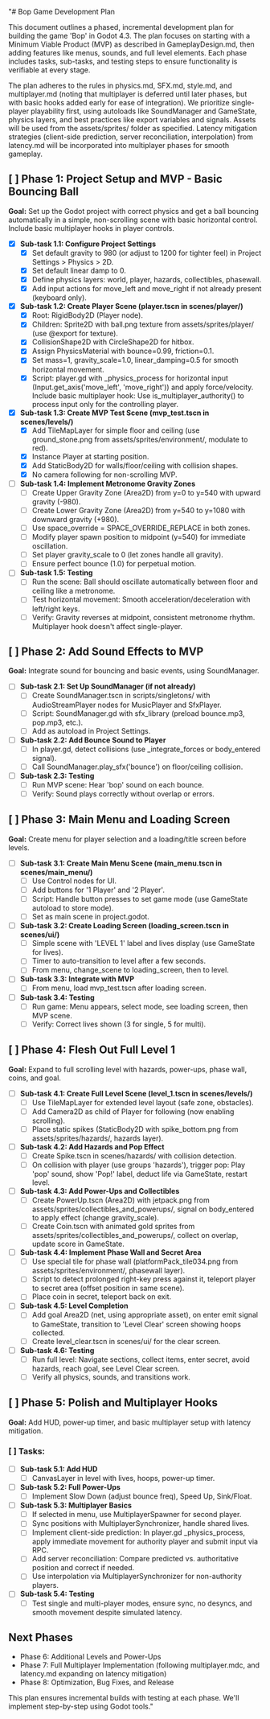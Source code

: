 "# Bop Game Development Plan

This document outlines a phased, incremental development plan for building the game 'Bop' in Godot 4.3. The plan focuses on starting with a Minimum Viable Product (MVP) as described in GameplayDesign.md, then adding features like menus, sounds, and full level elements. Each phase includes tasks, sub-tasks, and testing steps to ensure functionality is verifiable at every stage.

The plan adheres to the rules in physics.md, SFX.md, style.md, and multiplayer.md (noting that multiplayer is deferred until later phases, but with basic hooks added early for ease of integration). We prioritize single-player playability first, using autoloads like SoundManager and GameState, physics layers, and best practices like export variables and signals. Assets will be used from the assets/sprites/ folder as specified. Latency mitigation strategies (client-side prediction, server reconciliation, interpolation) from latency.md will be incorporated into multiplayer phases for smooth gameplay.

## [ ] Phase 1: Project Setup and MVP - Basic Bouncing Ball
**Goal:** Set up the Godot project with correct physics and get a ball bouncing automatically in a simple, non-scrolling scene with basic horizontal control. Include basic multiplayer hooks in player controls.


- [x] **Sub-task 1.1: Configure Project Settings**
  - [x] Set default gravity to 980 (or adjust to 1200 for tighter feel) in Project Settings > Physics > 2D.
  - [x] Set default linear damp to 0.
  - [x] Define physics layers: world, player, hazards, collectibles, phasewall.
  - [x] Add input actions for move_left and move_right if not already present (keyboard only).

- [x] **Sub-task 1.2: Create Player Scene (player.tscn in scenes/player/)**
  - [x] Root: RigidBody2D (Player node).
  - [x] Children: Sprite2D with ball.png texture from assets/sprites/player/ (use @export for texture).
  - [x] CollisionShape2D with CircleShape2D for hitbox.
  - [x] Assign PhysicsMaterial with bounce=0.99, friction=0.1.
  - [x] Set mass=1, gravity_scale=1.0, linear_damping=0.5 for smooth horizontal movement.
  - [x] Script: player.gd with _physics_process for horizontal input (Input.get_axis('move_left', 'move_right')) and apply force/velocity. Include basic multiplayer hook: Use is_multiplayer_authority() to process input only for the controlling player.

- [x] **Sub-task 1.3: Create MVP Test Scene (mvp_test.tscn in scenes/levels/)**
  - [x] Add TileMapLayer for simple floor and ceiling (use ground_stone.png from assets/sprites/environment/, modulate to red).
  - [x] Instance Player at starting position.
  - [x] Add StaticBody2D for walls/floor/ceiling with collision shapes.
  - [x] No camera following for non-scrolling MVP.

- [ ] **Sub-task 1.4: Implement Metronome Gravity Zones**
  - [ ] Create Upper Gravity Zone (Area2D) from y=0 to y=540 with upward gravity (-980).
  - [ ] Create Lower Gravity Zone (Area2D) from y=540 to y=1080 with downward gravity (+980).
  - [ ] Use space_override = SPACE_OVERRIDE_REPLACE in both zones.
  - [ ] Modify player spawn position to midpoint (y=540) for immediate oscillation.
  - [ ] Set player gravity_scale to 0 (let zones handle all gravity).
  - [ ] Ensure perfect bounce (1.0) for perpetual motion.

- [ ] **Sub-task 1.5: Testing**
  - [ ] Run the scene: Ball should oscillate automatically between floor and ceiling like a metronome.
  - [ ] Test horizontal movement: Smooth acceleration/deceleration with left/right keys.
  - [ ] Verify: Gravity reverses at midpoint, consistent metronome rhythm. Multiplayer hook doesn't affect single-player.

## [ ] Phase 2: Add Sound Effects to MVP
**Goal:** Integrate sound for bouncing and basic events, using SoundManager.


- [ ] **Sub-task 2.1: Set Up SoundManager (if not already)**
  - [ ] Create SoundManager.tscn in scripts/singletons/ with AudioStreamPlayer nodes for MusicPlayer and SfxPlayer.
  - [ ] Script: SoundManager.gd with sfx_library (preload bounce.mp3, pop.mp3, etc.).
  - [ ] Add as autoload in Project Settings.

- [ ] **Sub-task 2.2: Add Bounce Sound to Player**
  - [ ] In player.gd, detect collisions (use _integrate_forces or body_entered signal).
  - [ ] Call SoundManager.play_sfx('bounce') on floor/ceiling collision.

- [ ] **Sub-task 2.3: Testing**
  - [ ] Run MVP scene: Hear 'bop' sound on each bounce.
  - [ ] Verify: Sound plays correctly without overlap or errors.

## [ ] Phase 3: Main Menu and Loading Screen
**Goal:** Create menu for player selection and a loading/title screen before levels.


- [ ] **Sub-task 3.1: Create Main Menu Scene (main_menu.tscn in scenes/main_menu/)**
  - [ ] Use Control nodes for UI.
  - [ ] Add buttons for '1 Player' and '2 Player'.
  - [ ] Script: Handle button presses to set game mode (use GameState autoload to store mode).
  - [ ] Set as main scene in project.godot.

- [ ] **Sub-task 3.2: Create Loading Screen (loading_screen.tscn in scenes/ui/)**
  - [ ] Simple scene with 'LEVEL 1' label and lives display (use GameState for lives).
  - [ ] Timer to auto-transition to level after a few seconds.
  - [ ] From menu, change_scene to loading_screen, then to level.

- [ ] **Sub-task 3.3: Integrate with MVP**
  - [ ] From menu, load mvp_test.tscn after loading screen.

- [ ] **Sub-task 3.4: Testing**
  - [ ] Run game: Menu appears, select mode, see loading screen, then MVP scene.
  - [ ] Verify: Correct lives shown (3 for single, 5 for multi).

## [ ] Phase 4: Flesh Out Full Level 1
**Goal:** Expand to full scrolling level with hazards, power-ups, phase wall, coins, and goal.


- [ ] **Sub-task 4.1: Create Full Level Scene (level_1.tscn in scenes/levels/)**
  - [ ] Use TileMapLayer for extended level layout (safe zone, obstacles).
  - [ ] Add Camera2D as child of Player for following (now enabling scrolling).
  - [ ] Place static spikes (StaticBody2D with spike_bottom.png from assets/sprites/hazards/, hazards layer).

- [ ] **Sub-task 4.2: Add Hazards and Pop Effect**
  - [ ] Create Spike.tscn in scenes/hazards/ with collision detection.
  - [ ] On collision with player (use groups 'hazards'), trigger pop: Play 'pop' sound, show 'Pop!' label, deduct life via GameState, restart level.

- [ ] **Sub-task 4.3: Add Power-Ups and Collectibles**
  - [ ] Create PowerUp.tscn (Area2D) with jetpack.png from assets/sprites/collectibles_and_powerups/, signal on body_entered to apply effect (change gravity_scale).
  - [ ] Create Coin.tscn with animated gold sprites from assets/sprites/collectibles_and_powerups/, collect on overlap, update score in GameState.

- [ ] **Sub-task 4.4: Implement Phase Wall and Secret Area**
  - [ ] Use special tile for phase wall (platformPack_tile034.png from assets/sprites/environment/, phasewall layer).
  - [ ] Script to detect prolonged right-key press against it, teleport player to secret area (offset position in same scene).
  - [ ] Place coin in secret, teleport back on exit.

- [ ] **Sub-task 4.5: Level Completion**
  - [ ] Add goal Area2D (net, using appropriate asset), on enter emit signal to GameState, transition to 'Level Clear' screen showing hoops collected.
  - [ ] Create level_clear.tscn in scenes/ui/ for the clear screen.

- [ ] **Sub-task 4.6: Testing**
  - [ ] Run full level: Navigate sections, collect items, enter secret, avoid hazards, reach goal, see Level Clear screen.
  - [ ] Verify all physics, sounds, and transitions work.

## [ ] Phase 5: Polish and Multiplayer Hooks
**Goal:** Add HUD, power-up timer, and basic multiplayer setup with latency mitigation.

### [ ] Tasks:
- [ ] **Sub-task 5.1: Add HUD**
  - [ ] CanvasLayer in level with lives, hoops, power-up timer.

- [ ] **Sub-task 5.2: Full Power-Ups**
  - [ ] Implement Slow Down (adjust bounce freq), Speed Up, Sink/Float.

- [ ] **Sub-task 5.3: Multiplayer Basics**
  - [ ] If selected in menu, use MultiplayerSpawner for second player.
  - [ ] Sync positions with MultiplayerSynchronizer, handle shared lives.
  - [ ] Implement client-side prediction: In player.gd _physics_process, apply immediate movement for authority player and submit input via RPC.
  - [ ] Add server reconciliation: Compare predicted vs. authoritative position and correct if needed.
  - [ ] Use interpolation via MultiplayerSynchronizer for non-authority players.

- [ ] **Sub-task 5.4: Testing**
  - [ ] Test single and multi-player modes, ensure sync, no desyncs, and smooth movement despite simulated latency.

## Next Phases
- Phase 6: Additional Levels and Power-Ups
- Phase 7: Full Multiplayer Implementation (following multiplayer.mdc, and latency.md expanding on latency mitigation)
- Phase 8: Optimization, Bug Fixes, and Release

This plan ensures incremental builds with testing at each phase. We'll implement step-by-step using Godot tools." 